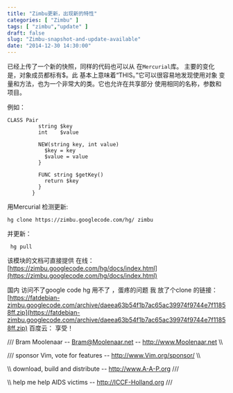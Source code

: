 ```yaml
---
title: "Zimbu更新，出现新的特性"
categories: [ "Zimbu" ]
tags: [ "zimbu","update" ]
draft: false
slug: "Zimbu-snapshot-and-update-available"
date: "2014-12-30 14:30:00"
---
```


已经上传了一个新的快照，同样的代码也可以从
在`Mercurial`库。
主要的变化是，对象成员都标有$。此
基本上意味着“THIS。”它可以很容易地发现使用对象
变量和方法，也为一个非常大的类。它也允许在共享部分
使用相同的名称，参数和项目。


<!--more-->


例如：

    CLASS Pair
              string $key
              int    $value
    
              NEW(string key, int value)
                $key = key
                $value = value
              }
    
              FUNC string $getKey()
                return $key
              }
            }

用Mercurial 检测更新:

    hg clone https://zimbu.googlecode.com/hg/ zimbu

并更新：

     hg pull

该模块的文档可直接提供
在线：[https://zimbu.googlecode.com/hg/docs/index.html](https://zimbu.googlecode.com/hg/docs/index.html)

国内 访问不了google code hg 用不了  ，蛋疼的问题
我 放了个clone 的链接：[https://fatdebian-zimbu.googlecode.com/archive/daeea63b54f1b7ac65ac39974f9744e7f11858ff.zip](https://fatdebian-zimbu.googlecode.com/archive/daeea63b54f1b7ac65ac39974f9744e7f11858ff.zip)
百度云：
享受！

 /// Bram Moolenaar -- Bram@Moolenaar.net -- http://www.Moolenaar.net   \\\

///        sponsor Vim, vote for features -- http://www.Vim.org/sponsor/ \\\

\\\        download, build and distribute -- http://www.A-A-P.org        ///

 \\\            help me help AIDS victims -- http://ICCF-Holland.org    ///